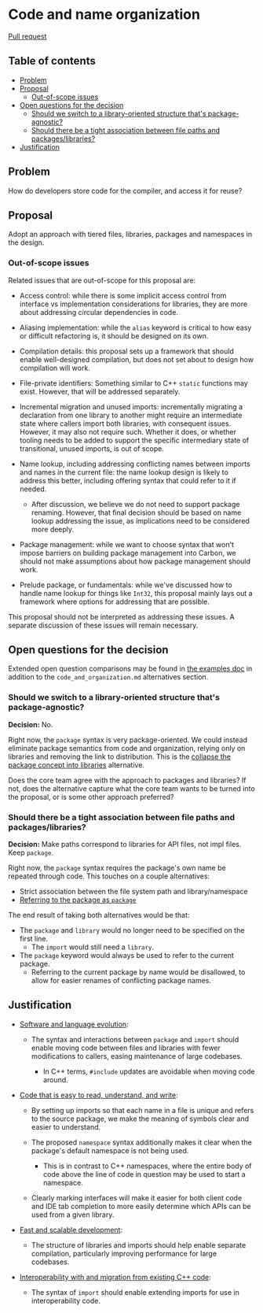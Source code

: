 # Code and name organization

<!--
Part of the Carbon Language project, under the Apache License v2.0 with LLVM
Exceptions. See /LICENSE for license information.
SPDX-License-Identifier: Apache-2.0 WITH LLVM-exception
-->

[Pull request](https://github.com/carbon-language/carbon-lang/pull/107)

## Table of contents

<!-- toc -->

-   [Problem](#problem)
-   [Proposal](#proposal)
    -   [Out-of-scope issues](#out-of-scope-issues)
-   [Open questions for the decision](#open-questions-for-the-decision)
    -   [Should we switch to a library-oriented structure that's package-agnostic?](#should-we-switch-to-a-library-oriented-structure-thats-package-agnostic)
    -   [Should there be a tight association between file paths and packages/libraries?](#should-there-be-a-tight-association-between-file-paths-and-packageslibraries)
-   [Justification](#justification)

<!-- tocstop -->

## Problem

How do developers store code for the compiler, and access it for reuse?

## Proposal

Adopt an approach with tiered files, libraries, packages and namespaces in the
design.

### Out-of-scope issues

Related issues that are out-of-scope for this proposal are:

-   Access control: while there is some implicit access control from interface
    vs implementation considerations for libraries, they are more about
    addressing circular dependencies in code.

-   Aliasing implementation: while the `alias` keyword is critical to how easy
    or difficult refactoring is, it should be designed on its own.

-   Compilation details: this proposal sets up a framework that should enable
    well-designed compilation, but does not set about to design how compilation
    will work.

-   File-private identifiers: Something similar to C++ `static` functions may
    exist. However, that will be addressed separately.

-   Incremental migration and unused imports: incrementally migrating a
    declaration from one library to another might require an intermediate state
    where callers import both libraries, with consequent issues. However, it may
    also not require such. Whether it does, or whether tooling needs to be added
    to support the specific intermediary state of transitional, unused imports,
    is out of scope.

-   Name lookup, including addressing conflicting names between imports and
    names in the current file: the name lookup design is likely to address this
    better, including offering syntax that could refer to it if needed.

    -   After discussion, we believe we do not need to support package renaming.
        However, that final decision should be based on name lookup addressing
        the issue, as implications need to be considered more deeply.

-   Package management: while we want to choose syntax that won't impose
    barriers on building package management into Carbon, we should not make
    assumptions about how package management should work.

-   Prelude package, or fundamentals: while we've discussed how to handle name
    lookup for things like `Int32`, this proposal mainly lays out a framework
    where options for addressing that are possible.

This proposal should not be interpreted as addressing these issues. A separate
discussion of these issues will remain necessary.

## Open questions for the decision

Extended open question comparisons may be found in
[the examples doc](https://docs.google.com/document/d/1J8GX9uw5AxBz5Q22MLHJOfzLq4WJqKL-q1VwnKGHG-k/edit#)
in addition to the `code_and_organization.md` alternatives section.

### Should we switch to a library-oriented structure that's package-agnostic?

**Decision:** No.

Right now, the `package` syntax is very package-oriented. We could instead
eliminate package semantics from code and organization, relying only on
libraries and removing the link to distribution. This is the
[collapse the package concept into libraries](/docs/design/code_and_name_organization.md#collapse-the-package-concept-into-libraries)
alternative.

Does the core team agree with the approach to packages and libraries? If not,
does the alternative capture what the core team wants to be turned into the
proposal, or is some other approach preferred?

### Should there be a tight association between file paths and packages/libraries?

**Decision:** Make paths correspond to libraries for API files, not impl files.
Keep `package`.

Right now, the `package` syntax requires the package's own name be repeated
through code. This touches on a couple alternatives:

-   Strict association between the file system path and library/namespace
-   [Referring to the package as `package`](/docs/design/code_and_name_organization.md#referring-to-the-package-as-package)

The end result of taking both alternatives would be that:

-   The `package` and `library` would no longer need to be specified on the
    first line.
    -   The `import` would still need a `library`.
-   The `package` keyword would always be used to refer to the current package.
    -   Referring to the current package by name would be disallowed, to allow
        for easier renames of conflicting package names.

## Justification

-   [Software and language evolution](/docs/project/goals.md#software-and-language-evolution):

    -   The syntax and interactions between `package` and `import` should enable
        moving code between files and libraries with fewer modifications to
        callers, easing maintenance of large codebases.

        -   In C++ terms, `#include` updates are avoidable when moving code
            around.

-   [Code that is easy to read, understand, and write](/docs/project/goals.md#code-that-is-easy-to-read-understand-and-write):

    -   By setting up imports so that each name in a file is unique and refers
        to the source package, we make the meaning of symbols clear and easier
        to understand.

    -   The proposed `namespace` syntax additionally makes it clear when the
        package's default namespace is not being used.

        -   This is in contrast to C++ namespaces, where the entire body of code
            above the line of code in question may be used to start a namespace.

    -   Clearly marking interfaces will make it easier for both client code and
        IDE tab completion to more easily determine which APIs can be used from
        a given library.

-   [Fast and scalable development](/docs/projects/goals.md#fast-and-scalable-development):

    -   The structure of libraries and imports should help enable separate
        compilation, particularly improving performance for large codebases.

-   [Interoperability with and migration from existing C++ code](/docs/project/goals.md#interoperability-with-and-migration-from-existing-c-code):

    -   The syntax of `import` should enable extending imports for use in
        interoperability code.
